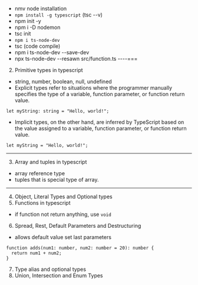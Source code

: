 - nmv node installation
- `npm install -g typescript` (tsc --v)
- npm init -y
- npm i -D nodemon
- tsc init
- `npm i ts-node-dev`
- tsc (code compile)
- npm i ts-node-dev --save-dev
- npx ts-node-dev --resawn src/function.ts
  ----===

2. Primitive types in typescript

- string, number, boolean, null, undefined
- Explicit types refer to situations where the programmer manually specifies the type of a variable, function parameter, or function return value.

```
let myString: string = "Hello, world!";
```

- Implicit types, on the other hand, are inferred by TypeScript based on the value assigned to a variable, function parameter, or function return value.

```
let myString = "Hello, world!";
```

---

3. Array and tuples in typescript

- array reference type
- tuples that is special type of array.

---

4. Object, Literal Types and Optional types
5. Functions in typescript

- if function not return anything, use `void`

6. Spread, Rest, Default Parameters and Destructuring

- allows default value set last parameters

```
function adds(num1: number, num2: number = 20): number {
  return num1 + num2;
}
```

7. Type alias and optional types
8. Union, Intersection and Enum Types
